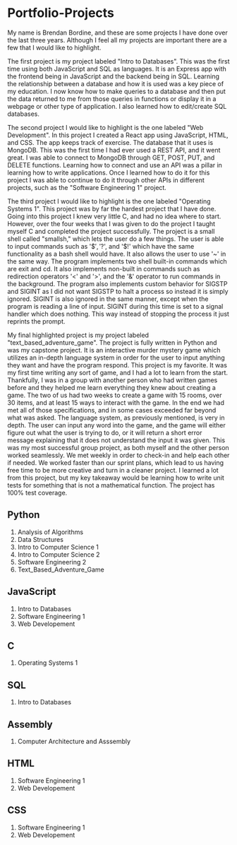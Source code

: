 # Portfolio-Projects

My name is Brendan Bordine, and these are some projects I have done over the last three years. Although I feel all my projects are important there are a few that I would like to highlight. 

The first project is my project labeled "Intro to Databases". This was the first time using both JavaScript and SQL as languages. It is an Express app with the frontend being in JavaScript and the backend being in SQL. Learning the relationship between a database and how it is used was a key piece of my education. I now know how to make queries to a database and then put the data returned to me from those queries in functions or display it in a webpage or other type of application. I also learned how to edit/create SQL databases. 

The second project I would like to highlight is the one labeled "Web Development". In this project I created a React app using JavaScript, HTML, and CSS. The app keeps track of exercise. The database that it uses is MongoDB. This was the first time I had ever used a REST API, and it went great. I was able to connect to MongoDB through GET, POST, PUT, and DELETE functions. Learning how to connect and use an API was a pillar in learning how to write applications. Once I learned how to do it for this project I was able to continue to do it through other APIs in different projects, such as the "Software Engineering 1" project. 

The third project I would like to highlight is the one labeled "Operating Systems 1". This project was by far the hardest project that I have done. Going into this project I knew very little C, and had no idea where to start. However, over the four weeks that I was given to do the project I taught myself C and completed the project successfully. The project is a small shell called "smallsh," which lets the user do a few things. The user is able to input commands such as '$$', '$?', and '$!' which have the same functionality as a bash shell would have. It also allows the user to use '~' in the same way. The program implements two shell built-in commands which are exit and cd. It also implements non-built in commands such as redirection operators '<' and '>', and the '&' operator to run commands in the background. The program also implements custom behavior for SIGSTP and SIGINT as I did not want SIGSTP to halt a process so instead it is simply ignored. SIGINT is also ignored in the same manner, except when the program is reading a line of input. SIGINT during this time is set to a signal handler which does nothing. This way instead of stopping the process it just reprints the prompt. 

My final highlighted project is my project labeled "text_based_adventure_game". The project is fully written in Python and was my capstone project. It is an interactive murder mystery game which utilizes an in-depth language system in order for the user to input anything they want and have the program respond. This project is my favorite. It was my first time writing any sort of game, and I had a lot to learn from the start. Thankfully, I was in a group with another person who had written games before and they helped me learn everything they knew about creating a game. The two of us had two weeks to create a game with 15 rooms, over 30 items, and at least 15 ways to interact with the game. In the end we had met all of those specifications, and in some cases exceeded far beyond what was asked. The language system, as previously mentioned, is very in depth. The user can input any word into the game, and the game will either figure out what the user is trying to do, or it will return a short error message explaining that it does not understand the input it was given. This was my most successful group project, as both myself and the other person worked seamlessly. We met weekly in order to check-in and help each other if needed. We worked faster than our sprint plans, which lead to us having free time to be more creative and turn in a cleaner project. I learned a lot from this project, but my key takeaway would be learning how to write unit tests for something that is not a mathematical function. The project has 100% test coverage. 


## Python
 1. Analysis of Algorithms
 2. Data Structures
 3. Intro to Computer Science 1
 4. Intro to Computer Science 2
 5. Software Engineering 2
 6. Text_Based_Adventure_Game
 
## JavaScript
 1. Intro to Databases
 2. Software Engineering 1
 3. Web Developement
 
## C
 1. Operating Systems 1

## SQL
 1. Intro to Databases

## Assembly
 1. Computer Architecture and Asssembly

## HTML
 1. Software Engineering 1
 2. Web Developement

## CSS
 1. Software Engineering 1
 2. Web Developement

